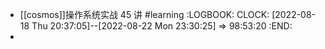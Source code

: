 - [[cosmos]]操作系统实战 45 讲 #learning
  :LOGBOOK:
  CLOCK: [2022-08-18 Thu 20:37:05]--[2022-08-22 Mon 23:30:25] =>  98:53:20
  :END:
-